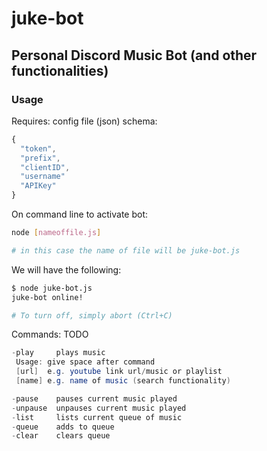 # juke-bot
## Personal Discord Music Bot (and other functionalities)

### Usage
Requires: config file (json) schema:
```JavaScript
{
  "token",
  "prefix",
  "clientID",
  "username"
  "APIKey"
}
```

On command line to activate bot:
```Bash
node [nameoffile.js]

# in this case the name of file will be juke-bot.js
```

We will have the following:
```Bash
$ node juke-bot.js
juke-bot online!

# To turn off, simply abort (Ctrl+C)
```

Commands: TODO
```Java
-play     plays music
 Usage: give space after command
 [url]  e.g. youtube link url/music or playlist
 [name] e.g. name of music (search functionality)

-pause    pauses current music played
-unpause  unpauses current music played
-list     lists current queue of music
-queue    adds to queue
-clear    clears queue
```